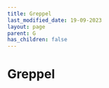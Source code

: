 ```yaml
---
title: Greppel
last_modified_date: 19-09-2023
layout: page
parent: G
has_children: false
---
```


Greppel
=======

